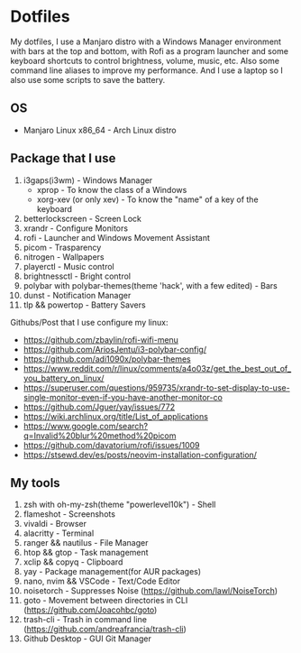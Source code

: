 # Dotfiles

My dotfiles, I use a Manjaro distro with a Windows Manager environment with bars at the top and bottom, with Rofi as a program launcher and some keyboard shortcuts to control brightness, volume, music, etc. Also some command line aliases to improve my performance. And I use a laptop so I also use some scripts to save the battery.

## OS

- Manjaro Linux x86_64 - Arch Linux distro

## Package that I use

1. i3gaps(i3wm) - Windows Manager
    - xprop - To know the class of a Windows
    - xorg-xev (or only xev) - To know the "name" of a key of the keyboard
2. betterlockscreen - Screen Lock
3. xrandr - Configure Monitors
4. rofi - Launcher and Windows Movement Assistant
5. picom - Trasparency
6. nitrogen - Wallpapers
7. playerctl - Music control
8. brightnessctl - Bright control
9. polybar with polybar-themes(theme 'hack', with a few edited) - Bars
10. dunst - Notification Manager
11. tlp && powertop - Battery Savers

Githubs/Post that I use configure my linux:

- <https://github.com/zbaylin/rofi-wifi-menu>
- <https://github.com/AriosJentu/i3-polybar-config/>
- <https://github.com/adi1090x/polybar-themes>
- <https://www.reddit.com/r/linux/comments/a4o03z/get_the_best_out_of_you_battery_on_linux/>
- <https://superuser.com/questions/959735/xrandr-to-set-display-to-use-single-monitor-even-if-you-have-another-monitor-co>
- <https://github.com/Jguer/yay/issues/772>
- <https://wiki.archlinux.org/title/List_of_applications>
- <https://www.google.com/search?q=Invalid%20blur%20method%20picom>
- <https://github.com/davatorium/rofi/issues/1009>
- <https://stsewd.dev/es/posts/neovim-installation-configuration/>

## My tools

1. zsh with oh-my-zsh(theme "powerlevel10k") - Shell
2. flameshot - Screenshots
3. vivaldi - Browser
4. alacritty - Terminal
5. ranger && nautilus - File Manager
6. htop && gtop - Task management
7. xclip && copyq - Clipboard
8. yay - Package management(for AUR packages)
9. nano, nvim && VSCode - Text/Code Editor
10. noisetorch - Suppresses Noise (<https://github.com/lawl/NoiseTorch>)
11. goto - Movement between directories in CLI (<https://github.com/Joacohbc/goto>)
12. trash-cli - Trash in command line (<https://github.com/andreafrancia/trash-cli>)
13. Github Desktop - GUI Git Manager
